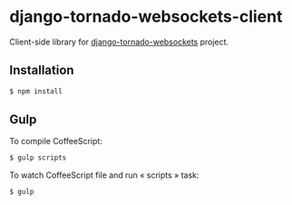django-tornado-websockets-client
================================

Client-side library for [django-tornado-websockets](https://github.com/Kocal/django-tornado-websockets) project.

Installation
-------------
```bash
$ npm install
```

Gulp
----
To compile CoffeeScript:
```bash
$ gulp scripts
```

To watch CoffeeScript file and run « scripts » task:
```bash
$ gulp
```
 
